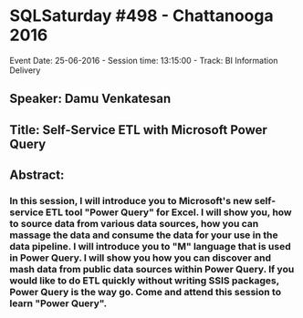 # SQLSaturday #498 - Chattanooga 2016
Event Date: 25-06-2016 - Session time: 13:15:00 - Track: BI Information Delivery
## Speaker: Damu Venkatesan
## Title: Self-Service ETL with Microsoft Power Query
## Abstract:
### In this session, I will introduce you to Microsoft's new self-service ETL tool "Power Query" for Excel.  I will show you, how to source data from various data sources, how you can massage the data and consume the data for your use in the data pipeline.  I will introduce you to "M" language that is used in Power Query.  I will show you how you can discover and mash data from public data sources within Power Query.  If you would like to do ETL quickly without writing SSIS packages, Power Query is the way go. Come and attend this session to learn "Power Query".
